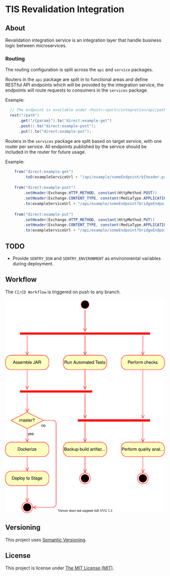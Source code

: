 # TIS Revalidation Integration

## About
Revalidation integration service is an integration layer that handle business
logic between microservices.

### Routing
The routing configuration is split across the `api` and `service` packages.

Routers in the `api` package are split in to functional areas and define RESTful
API endpoints which will be provided by the integration service, the endpoints
will route requests to consumers in the `services` package.

Example:
```java
  // The endpoint is available under <host>:<port>/integration/api/path
  rest("/path")
      .get("/{param}").to("direct:example-get")
      .post().to("direct:example-post");
      .put().to("direct:example-put");
```

Routers in the `services` package are split based on target service, with one
router per service. All endpoints published by the service should be included in
the router for future usage.

Example:
```java
    from("direct:example-get")
        .toD(exampleServiceUrl + "/api/example/someEndpoint/${header.param}?bridgeEndpoint=true");

    from("direct:example-post")
        .setHeader(Exchange.HTTP_METHOD, constant(HttpMethod.POST))
        .setHeader(Exchange.CONTENT_TYPE, constant(MediaType.APPLICATION_JSON))
        .to(exampleServiceUrl + "/api/example/someEndpoint?bridgeEndpoint=true");

    from("direct:example-put")
        .setHeader(Exchange.HTTP_METHOD, constant(HttpMethod.PUT))
        .setHeader(Exchange.CONTENT_TYPE, constant(MediaType.APPLICATION_JSON))
        .to(exampleServiceUrl + "/api/example/someEndpoint?bridgeEndpoint=true");
```

## TODO
 - Provide `SENTRY_DSN` and `SENTRY_ENVIRONMENT` as environmental variables
   during deployment.

## Workflow
The `CI/CD Workflow` is triggered on push to any branch.

![CI/CD workflow](.github/workflows/ci-cd-workflow.svg "CI/CD Workflow")

## Versioning
This project uses [Semantic Versioning](semver.org).

## License
This project is license under [The MIT License (MIT)](LICENSE).

[task-definition]: .aws/task-definition.json
